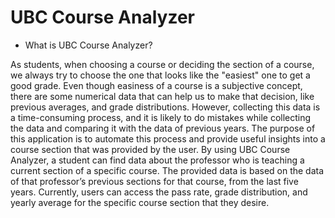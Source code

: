 # UBC Course Analyzer

- What is UBC Course Analyzer?

As students, when choosing a course or deciding the section of a course, we always try to choose the one that looks like the "easiest" one to get a good grade. Even though easiness of a course is a subjective concept, there are some numerical data that can help us to make that decision, like previous averages, and grade distributions. However, collecting this data is a time-consuming process, and it is likely to do mistakes while collecting the data and comparing it with the data of previous years. The purpose of this application is to automate this process and provide useful insights into a course section that was provided by the user. By using UBC Course Analyzer, a student can find
data about the professor who is teaching a current section of a specific course. The provided data is based on the data of that professor’s previous sections for that course, from the last five years. Currently, users can access the pass rate, grade distribution, and yearly average for the specific course section that they desire.

